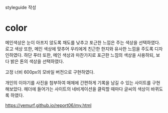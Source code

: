 styleguide 작성
# color
메인색상은 눈이 아프지 않도록 채도를 낮추고 포근한 느낌은 주는 색상을 선택하였다.
로고 색상 또한, 메인 색상에 맞추어 우리에게 친근한 한지와 유사한 느낌을 주도록 디자인하였다. 
하단 푸터 또한, 메인 색상과 마찬가지로 포근한 느낌의 색상을 사용하되, 보다 밝은 톤의 색상을 선택하였다.

고정 너비 600px의 모바일 버전으로 구현하였다.

개인의 이야기를 사진을 첨부하여 매체에 간편하게 기록을 남길 수 있는 사이트를 구현해보았다.
헤더에 들어가는 사이트의 네비게이션을 클릭할 때마다 글씨의 색상이 바뀌도록 하였다.




https://yemurf.github.io/report06/my.html
